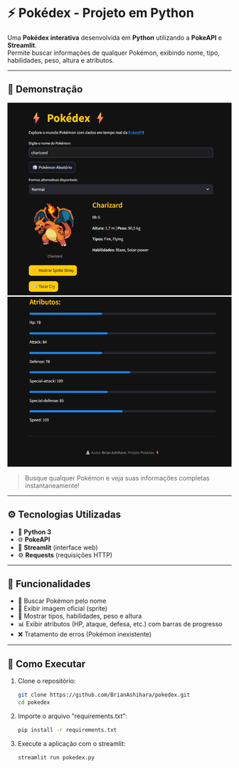 # ⚡ Pokédex - Projeto em Python

Uma **Pokédex interativa** desenvolvida em **Python** utilizando a **PokeAPI** e **Streamlit**.  
Permite buscar informações de qualquer Pokémon, exibindo nome, tipo, habilidades, peso, altura e atributos.

---

## 🚀 Demonstração

![Pokedex Screenshot](assets/pokedex.png)
![Pokedex Screenshot](assets/atributos.png)

> Busque qualquer Pokémon e veja suas informações completas instantaneamente!

---

## ⚙️ Tecnologias Utilizadas

- 🐍 **Python 3**
- 🌐 **PokeAPI**
- 🎨 **Streamlit** (interface web)
- ⚙️ **Requests** (requisições HTTP)

---

## 🧠 Funcionalidades

- 🔎 Buscar Pokémon pelo nome  
- 📸 Exibir imagem oficial (sprite)  
- 🧩 Mostrar tipos, habilidades, peso e altura  
- 📊 Exibir atributos (HP, ataque, defesa, etc.) com barras de progresso  
- ❌ Tratamento de erros (Pokémon inexistente)

---

## 🏁 Como Executar

1. Clone o repositório:
   ```bash
   git clone https://github.com/BrianAshihara/pokedex.git
   cd pokedex

2. Importe o arquivo "requirements.txt":
   ```bash
   pip install -r requirements.txt

3. Execute a aplicação com o streamlit:
   ```bash
   streamlit run pokedex.py

